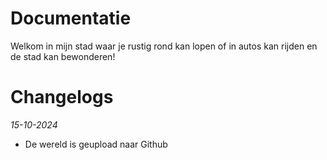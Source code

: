 # Documentatie #

Welkom in mijn stad waar je rustig rond kan lopen of in autos kan rijden en de stad kan bewonderen!


# Changelogs

*15-10-2024*

- De wereld is geupload naar Github

